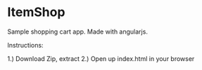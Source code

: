 # ItemShop
Sample shopping cart app. Made with angularjs.

Instructions:

1.) Download Zip, extract
2.) Open up index.html in your browser

